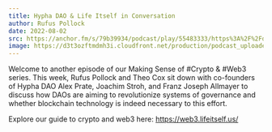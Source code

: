 ```yaml
---
title: Hypha DAO & Life Itself in Conversation
author: Rufus Pollock
date: 2022-08-02
src: https://anchor.fm/s/79b39934/podcast/play/55483333/https%3A%2F%2Fd3ctxlq1ktw2nl.cloudfront.net%2Fproduction%2Fexports%2F79b39934%2F55483333%2Fd1f1c04769279130ee16e0c041c27e98.m4a
image: https://d3t3ozftmdmh3i.cloudfront.net/production/podcast_uploaded_episode/20318133/20318133-1659108439914-2d39bf6ff2bd1.jpg
---
```


Welcome to another episode of our Making Sense of #Crypto & #Web3 series. This week, Rufus Pollock and Theo Cox sit down with co-founders of Hypha DAO Alex Prate, Joachim Stroh, and Franz Joseph Allmayer to discuss how DAOs are aiming to revolutionize systems of governance and whether blockchain technology is indeed necessary to this effort. 

Explore our guide to crypto and web3 here: https://web3.lifeitself.us/
